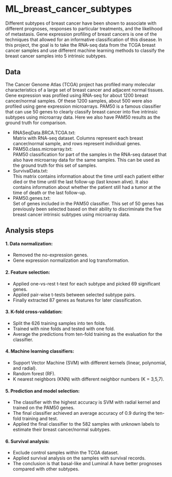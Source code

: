 # ML_breast_cancer_subtypes

Different subtypes of breast cancer have been shown to associate with different prognoses, responses to particular treatments, and the likelihood of metastasis. Gene expression profiling of breast cancers is one of the techniques that allowed for an informative classification of this disease. In this project, the goal is to take the RNA-seq data from the TCGA breast cancer samples and use different machine learning methods to classify the breast cancer samples into 5 intrinsic subtypes. 

## Data

The Cancer Genome Atlas (TCGA) project has profiled many molecular characteristics of a large set of breast cancer and adjacent normal tissues. Gene expression was profiled using RNA-seq for about 1200 breast cancer/normal samples. Of these 1200 samples, about 500 were also profiled using gene expression microarrays. PAM50 is a famous classifier that can use 50 genes to clearly classify breast cancer into five intrinsic subtypes using microarray data. Here we also have PAM50 results as the ground truth for comparison.

- RNASeqData.BRCA.TCGA.txt: <br /> Matrix with RNA-seq dataset. Columns represent each breast cancer/normal sample, and rows represent individual genes.
- PAM50.class.microarray.txt: <br /> PAM50 classification for part of the samples in the RNA-seq dataset that also have microarray data for the same samples. This can be used as the ground truth for this set of samples.
- SurvivalData.txt: <br /> This matrix contains information about the time until each patient either died or the time until the last follow-up (last known alive). It also contains information about whether the patient still had a tumor at the time of death or the last follow-up.
- PAM50.genes.txt: <br /> Set of genes included in the PAM50 classifier. This set of 50 genes has previously been selected based on their ability to discriminate the five breast cancer intrinsic subtypes using microarray data.

## Analysis steps
#### 1. Data normalization: 
- Removed the no-expression genes.
- Gene expression normalization and log transformation.
#### 2. Feature selection:
- Applied one-vs-rest t-test for each subtype and picked 69 significant genes.
- Applied pair-wise t-tests between selected subtype pairs.
- Finally extracted 87 genes as features for later classification.
#### 3. K-fold cross-validation:
- Split the 626 training samples into ten folds. 
- Trained with nine folds and tested with one fold.
- Average the predictions from ten-fold training as the evaluation for the classifier.
#### 4. Machine learning classifiers:
- Support Vector Machine (SVM) with different kernels (linear, polynomial, and radial).
- Random forest (RF).
- K nearest neighbors (KNN) with different neighbor numbers (K = 3,5,7).
#### 5. Prediction and model selection:
- The classifier with the highest accuracy is SVM with radial kernel and trained on the PAM50 genes. 
- The final classifier achieved an average accuracy of 0.9 during the ten-fold training and test.
- Applied the final classifier to the 582 samples with unknown labels to estimate their breast cancer/normal subtypes.
#### 6. Survival analysis:
- Exclude control samples within the TCGA dataset.
- Applied survival analysis on the samples with survival records.
- The conclusion is that basal-like and Luminal A have better prognoses compared with other subtypes.

